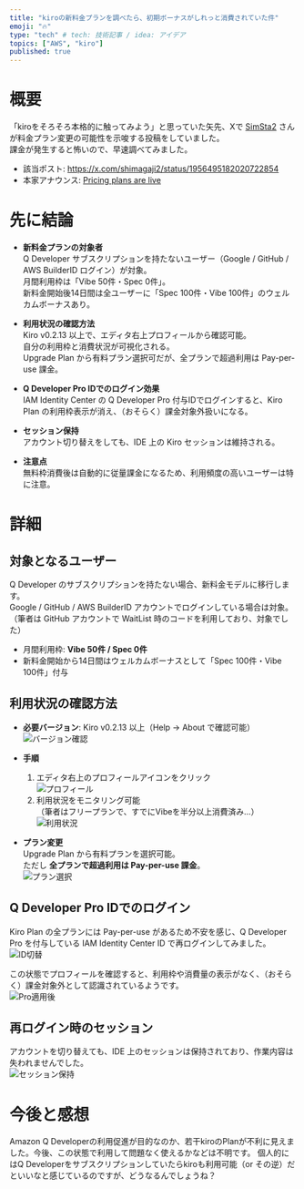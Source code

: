```yaml
---
title: "kiroの新料金プランを調べたら、初期ボーナスがしれっと消費されていた件"
emoji: "🔥"
type: "tech" # tech: 技術記事 / idea: アイデア
topics: ["AWS", "kiro"]
published: true
---
```


# 概要
「kiroをそろそろ本格的に触ってみよう」と思っていた矢先、Xで [SimSta2](http://x.com/shimagaji2) さんが料金プラン変更の可能性を示唆する投稿をしていました。  
課金が発生すると怖いので、早速調べてみました。

- 該当ポスト: https://x.com/shimagaji2/status/1956495182020722854  
- 本家アナウンス: [Pricing plans are live](https://kiro.dev/blog/pricing-plans-are-live/)

# 先に結論

- **新料金プランの対象者**  
  Q Developer サブスクリプションを持たないユーザー（Google / GitHub / AWS BuilderID ログイン）が対象。  
  月間利用枠は「Vibe 50件・Spec 0件」。  
  新料金開始後14日間は全ユーザーに「Spec 100件・Vibe 100件」のウェルカムボーナスあり。

- **利用状況の確認方法**  
  Kiro v0.2.13 以上で、エディタ右上プロフィールから確認可能。  
  自分の利用枠と消費状況が可視化される。  
  Upgrade Plan から有料プラン選択可だが、全プランで超過利用は Pay-per-use 課金。

- **Q Developer Pro IDでのログイン効果**  
  IAM Identity Center の Q Developer Pro 付与IDでログインすると、Kiro Plan の利用枠表示が消え、（おそらく）課金対象外扱いになる。

- **セッション保持**  
  アカウント切り替えをしても、IDE 上の Kiro セッションは維持される。

- **注意点**  
  無料枠消費後は自動的に従量課金になるため、利用頻度の高いユーザーは特に注意。

# 詳細

## 対象となるユーザー
Q Developer のサブスクリプションを持たない場合、新料金モデルに移行します。  
Google / GitHub / AWS BuilderID アカウントでログインしている場合は対象。  
（筆者は GitHub アカウントで WaitList 時のコードを利用しており、対象でした）

- 月間利用枠: **Vibe 50件 / Spec 0件**
- 新料金開始から14日間はウェルカムボーナスとして「Spec 100件・Vibe 100件」付与

## 利用状況の確認方法
- **必要バージョン**: Kiro v0.2.13 以上（Help → About で確認可能）  
  ![バージョン確認](/images/articles/kiro-pricemodel-202508/kiro-version.png)

- **手順**  
  1. エディタ右上のプロフィールアイコンをクリック  
     ![プロフィール](/images/articles/kiro-pricemodel-202508/prof.png)  
  2. 利用状況をモニタリング可能  
     （筆者はフリープランで、すでにVibeを半分以上消費済み…）  
     ![利用状況](/images/articles/kiro-pricemodel-202508/consume.png)

- **プラン変更**  
  Upgrade Plan から有料プランを選択可能。  
  ただし **全プランで超過利用は Pay-per-use 課金**。  
  ![プラン選択](/images/articles/kiro-pricemodel-202508/plans.png)

## Q Developer Pro IDでのログイン
Kiro Plan の全プランには Pay-per-use があるため不安を感じ、Q Developer Pro を付与している IAM Identity Center ID で再ログインしてみました。  
![ID切替](/images/articles/kiro-pricemodel-202508/changeidentity.png)

この状態でプロフィールを確認すると、利用枠や消費量の表示がなく、（おそらく）課金対象外として認識されているようです。  
![Pro適用後](/images/articles/kiro-pricemodel-202508/identity-center.png)

## 再ログイン時のセッション
アカウントを切り替えても、IDE 上のセッションは保持されており、作業内容は失われませんでした。  
![セッション保持](/images/articles/kiro-pricemodel-202508/session.png)


# 今後と感想
Amazon Q Developerの利用促進が目的なのか、若干kiroのPlanが不利に見えました。今後、この状態で利用して問題なく使えるかなどは不明です。
個人的にはQ Developerをサブスクリプションしていたらkiroも利用可能（or その逆）だといいなと感じているのですが、どうなるんでしょうね？